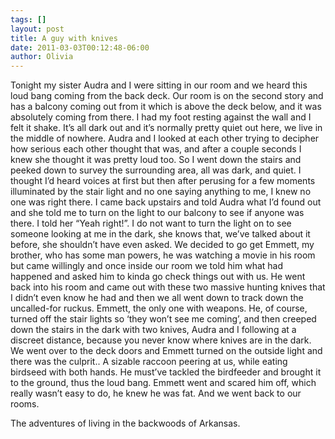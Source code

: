 ```yaml
---
tags: []
layout: post
title: A guy with knives
date: 2011-03-03T00:12:48-06:00
author: Olivia
---
```


Tonight my sister Audra and I were sitting in our room and we heard this loud bang coming from the back deck. Our room is on the second story and has a balcony coming out from it which is above the deck below, and it was absolutely coming from there. I had my foot resting against the wall and I felt it shake. It’s all dark out and it’s normally pretty quiet out here, we live in the middle of nowhere. Audra and I looked at each other trying to decipher how serious each other thought that was, and after a couple seconds I knew she thought it was pretty loud too. So I went down the stairs and peeked down to survey the surrounding area, all was dark, and quiet. I thought I’d heard voices at first but then after perusing for a few moments illuminated by the stair light and no one saying anything to me, I knew no one was right there. I came back upstairs and told Audra what I’d found out and she told me to turn on the light to our balcony to see if anyone was there. I told her “Yeah right!”. I do not want to turn the light on to see someone looking at me in the dark, she knows that, we’ve talked about it before, she shouldn’t have even asked. We decided to go get Emmett, my brother, who has some man powers, he was watching a movie in his room but came willingly and once inside our room we told him what had happened and asked him to kinda go check things out with us. He went back into his room and came out with these two massive hunting knives that I didn’t even know he had and then we all went down to track down the uncalled-for ruckus. Emmett, the only one with weapons. He, of course, turned off the stair lights so ‘they won’t see me coming’, and then creeped down the stairs in the dark with two knives, Audra and I following at a discreet distance, because you never know where knives are in the dark. We went over to the deck doors and Emmett turned on the outside light and there was the culprit.. A sizable raccoon peering at us, while eating birdseed with both hands. He must’ve tackled the birdfeeder and brought it to the ground, thus the loud bang. Emmett went and scared him off, which really wasn’t easy to do, he knew he was fat. And we went back to our rooms.

The adventures of living in the backwoods of Arkansas.
